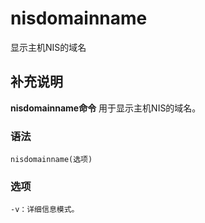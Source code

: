 nisdomainname
===

显示主机NIS的域名

## 补充说明

**nisdomainname命令** 用于显示主机NIS的域名。

### 语法  

```shell
nisdomainname(选项)
```

### 选项  

```shell
-v：详细信息模式。
```


<!-- Linux命令行搜索引擎：https://jaywcjlove.github.io/linux-command/ -->